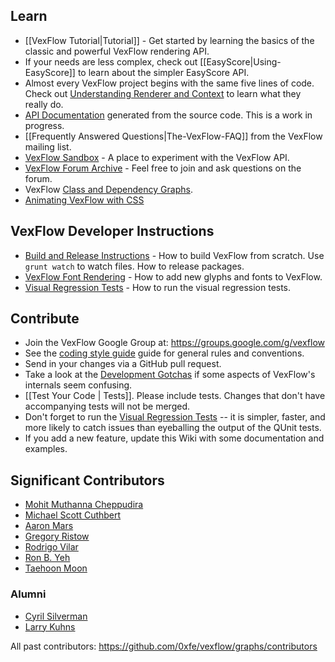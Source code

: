 ## Learn

* [[VexFlow Tutorial|Tutorial]] - Get started by learning the basics of the classic and powerful VexFlow rendering API.
* If your needs are less complex, check out [[EasyScore|Using-EasyScore]] to learn about the simpler EasyScore API.
* Almost every VexFlow project begins with the same five lines of code. Check out [Understanding Renderer and Context](https://github.com/0xfe/vexflow/wiki/Understanding-Renderer-&-Context) to learn what they really do.
* [API Documentation](http://public.vexflow.com/build/docs/) generated from the source code. This is a work in progress.
* [[Frequently Answered Questions|The-VexFlow-FAQ]] from the VexFlow mailing list. 
* [VexFlow Sandbox](http://www.vexflow.com/docs/sandbox.html) - A place to experiment with the VexFlow API.
* [VexFlow Forum Archive](https://groups.google.com/forum/?fromgroups#!forum/vexflow) - Feel free to join and ask questions on the forum.
* VexFlow [Class and Dependency Graphs](https://github.com/0xfe/vexflow/wiki/VexFlow-Class-Diagrams).
* [Animating VexFlow with CSS](Animation-with-VexFlow-&-CSS)

## VexFlow Developer Instructions

* [Build and Release Instructions](Build-And-Release-Instructions) - How to build VexFlow from scratch. Use `grunt watch` to watch files. How to release packages.
* [VexFlow Font Rendering](https://github.com/0xfe/vexflow/wiki/VexFlow-Font-Rendering) - How to add new glyphs and fonts to VexFlow.
* [Visual Regression Tests](https://github.com/0xfe/vexflow/wiki/Visual-Regression-Tests) - How to run the visual regression tests.

## Contribute

* Join the VexFlow Google Group at: https://groups.google.com/g/vexflow
* See the [coding style guide](VexFlow-Coding-Style) guide for general rules and conventions.
* Send in your changes via a GitHub pull request.
* Take a look at the [Development Gotchas](https://github.com/0xfe/vexflow/wiki/Development-Gotchas) if some aspects of VexFlow's internals seem confusing.
* [[Test Your Code | Tests]]. Please include tests. Changes that don't have accompanying tests will not be merged.
* Don't forget to run the [Visual Regression Tests](https://github.com/0xfe/vexflow/wiki/Visual-Regression-Tests) -- it is simpler, faster, and more likely to catch issues than eyeballing the output of the QUnit tests.
* If you add a new feature, update this Wiki with some documentation and examples.

## Significant Contributors

* [Mohit Muthanna Cheppudira](https://github.com/0xfe)
* [Michael Scott Cuthbert](https://github.com/mscuthbert)
* [Aaron Mars](https://github.com/aaronmars)
* [Gregory Ristow](https://github.com/gristow)
* [Rodrigo Vilar](https://github.com/rvilarl)
* [Ron B. Yeh](https://github.com/ronyeh)
* [Taehoon Moon](https://github.com/panarch)

### Alumni
* [Cyril Silverman](https://github.com/Silverwolf90)
* [Larry Kuhns](https://github.com/LarryKu)


All past contributors: https://github.com/0xfe/vexflow/graphs/contributors